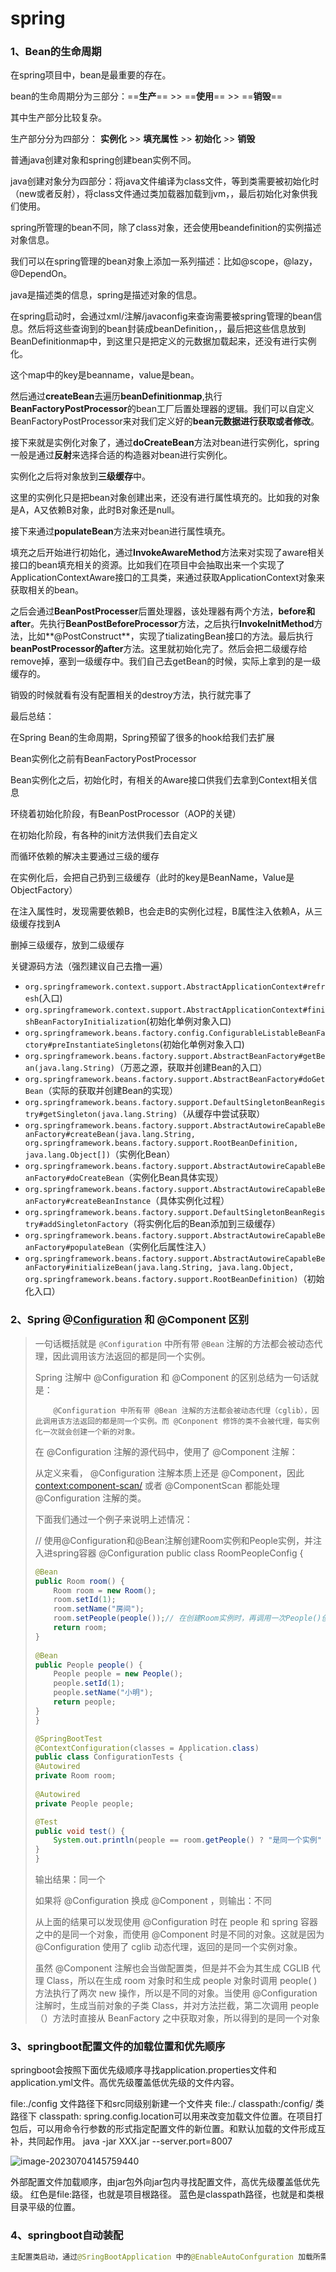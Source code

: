 # spring

### 1、Bean的生命周期

在spring项目中，bean是最重要的存在。

bean的生命周期分为三部分：==**生产**==  >>    ==**使用**==  >>    ==**销毁**==

其中生产部分比较复杂。

生产部分分为四部分： **实例化**  >>  **填充属性**  >>  **初始化**  >>  **销毁**  



普通java创建对象和spring创建bean实例不同。

java创建对象分为四部分：将java文件编译为class文件，等到类需要被初始化时（new或者反射），将class文件通过类加载器加载到jvm，，最后初始化对象供我们使用。



spring所管理的bean不同，除了class对象，还会使用beandefinition的实例描述对象信息。

我们可以在spring管理的bean对象上添加一系列描述：比如@scope，@lazy，@DependOn。

java是描述类的信息，spring是描述对象的信息。

在spring启动时，会通过xml/注解/javaconfig来查询需要被spring管理的bean信息。然后将这些查询到的bean封装成beanDefinition，，最后把这些信息放到BeanDefinitionmap中，到这里只是把定义的元数据加载起来，还没有进行实例化。

这个map中的key是beanname，value是bean。

然后通过**createBean**去遍历**beanDefinitionmap**,执行**BeanFactoryPostProcessor**的bean工厂后置处理器的逻辑。我们可以自定义BeanFactoryPostProcessor来对我们定义好的**bean元数据进行获取或者修改**。



接下来就是实例化对象了，通过**doCreateBean**方法对bean进行实例化，spring一般是通过**反射**来选择合适的构造器对bean进行实例化。

实例化之后将对象放到**三级缓存**中。

这里的实例化只是把bean对象创建出来，还没有进行属性填充的。比如我的对象是A，A又依赖B对象，此时B对象还是null。

接下来通过**populateBean**方法来对bean进行属性填充。

填充之后开始进行初始化，通过**InvokeAwareMethod**方法来对实现了aware相关接口的bean填充相关的资源。比如我们在项目中会抽取出来一个实现了ApplicationContextAware接口的工具类，来通过获取ApplicationContext对象来获取相关的bean。

之后会通过**BeanPostProcesser**后置处理器，该处理器有两个方法，**before和after**。先执行**BeanPostBeforeProcessor**方法，之后执行**InvokeInitMethod**方法，比如**@PostConstruct**，实现了tializatingBean接口的方法。最后执行**beanPostProcessor的after**方法。这里就初始化完了。然后会把二级缓存给remove掉，塞到一级缓存中。我们自己去getBean的时候，实际上拿到的是一级缓存的。

销毁的时候就看有没有配置相关的destroy方法，执行就完事了



最后总结：

在Spring Bean的生命周期，Spring预留了很多的hook给我们去扩展

Bean实例化之前有BeanFactoryPostProcessor

Bean实例化之后，初始化时，有相关的Aware接口供我们去拿到Context相关信息

环绕着初始化阶段，有BeanPostProcessor（AOP的关键）

在初始化阶段，有各种的init方法供我们去自定义

而循环依赖的解决主要通过三级的缓存

在实例化后，会把自己扔到三级缓存（此时的key是BeanName，Value是ObjectFactory）

在注入属性时，发现需要依赖B，也会走B的实例化过程，B属性注入依赖A，从三级缓存找到A

删掉三级缓存，放到二级缓存



关键源码方法（强烈建议自己去撸一遍）

- `org.springframework.context.support.AbstractApplicationContext#refresh`(入口)
- `org.springframework.context.support.AbstractApplicationContext#finishBeanFactoryInitialization`(初始化单例对象入口)
- `org.springframework.beans.factory.config.ConfigurableListableBeanFactory#preInstantiateSingletons`(初始化单例对象入口)
- `org.springframework.beans.factory.support.AbstractBeanFactory#getBean(java.lang.String)`（万恶之源，获取并创建Bean的入口）
- `org.springframework.beans.factory.support.AbstractBeanFactory#doGetBean`（实际的获取并创建Bean的实现）
- `org.springframework.beans.factory.support.DefaultSingletonBeanRegistry#getSingleton(java.lang.String)`（从缓存中尝试获取）
- `org.springframework.beans.factory.support.AbstractAutowireCapableBeanFactory#createBean(java.lang.String, org.springframework.beans.factory.support.RootBeanDefinition, java.lang.Object[])`（实例化Bean）
- `org.springframework.beans.factory.support.AbstractAutowireCapableBeanFactory#doCreateBean`（实例化Bean具体实现）
- `org.springframework.beans.factory.support.AbstractAutowireCapableBeanFactory#createBeanInstance`（具体实例化过程）
- `org.springframework.beans.factory.support.DefaultSingletonBeanRegistry#addSingletonFactory`（将实例化后的Bean添加到三级缓存）
- `org.springframework.beans.factory.support.AbstractAutowireCapableBeanFactory#populateBean`（实例化后属性注入）
- `org.springframework.beans.factory.support.AbstractAutowireCapableBeanFactory#initializeBean(java.lang.String, java.lang.Object, org.springframework.beans.factory.support.RootBeanDefinition)`（初始化入口）



### 2、Spring @[Configuration](https://so.csdn.net/so/search?q=Configuration&spm=1001.2101.3001.7020) 和 @Component 区别

> 一句话概括就是 `@Configuration` 中所有带 `@Bean` 注解的方法都会被动态代理，因此调用该方法返回的都是同一个实例。
>
> Spring 注解中 @Configuration 和 @Component 的区别总结为一句话就是：
>
>         @Configuration 中所有带 @Bean 注解的方法都会被动态代理（cglib），因此调用该方法返回的都是同一个实例。而 @Conponent 修饰的类不会被代理，每实例化一次就会创建一个新的对象。
>
> 在 @Configuration 注解的源代码中，使用了 @Component 注解：
>
> 从定义来看， @Configuration 注解本质上还是 @Component，因此 <context:component-scan/> 或者 @ComponentScan 都能处理 @Configuration 注解的类。
>
> 下面我们通过一个例子来说明上述情况：
>
> // 使用@Configuration和@Bean注解创建Room实例和People实例，并注入进spring容器
> @Configuration
> public class RoomPeopleConfig {
>
> ```java
> @Bean
> public Room room() {
>     Room room = new Room();
>     room.setId(1);
>     room.setName("房间");
>     room.setPeople(people());// 在创建Room实例时，再调用一次People()创建一个People实例
>     return room;
> }
>  
> @Bean
> public People people() {
>     People people = new People();
>     people.setId(1);
>     people.setName("小明");
>     return people;
> }
> }
> ```
>
> 
> 
>
> ```java
> @SpringBootTest
> @ContextConfiguration(classes = Application.class)
> public class ConfigurationTests {
> @Autowired
> private Room room;
>  
> @Autowired
> private People people;
> ```
>
>  
>
> ```java
> @Test
> public void test() {
>     System.out.println(people == room.getPeople() ? "是同一个实例" : "不是同一个实例");
> }
> }
> ```
>
>
> 输出结果：同一个
>
> 如果将 @Configuration 换成 @Component ，则输出：不同
>
> 从上面的结果可以发现使用 @Configuration 时在 people 和 spring 容器之中的是同一个对象，而使用 @Component 时是不同的对象。这就是因为 @Configuration 使用了 cglib 动态代理，返回的是同一个实例对象。
>
> 虽然 @Component 注解也会当做配置类，但是并不会为其生成 CGLIB 代理 Class，所以在生成 room 对象时和生成 people 对象时调用 people( ) 方法执行了两次 new 操作，所以是不同的对象。当使用 @Configuration 注解时，生成当前对象的子类 Class，并对方法拦截，第二次调用 people（）方法时直接从 BeanFactory 之中获取对象，所以得到的是同一个对象

### 3、springboot配置文件的加载位置和优先顺序

springboot会按照下面优先级顺序寻找application.properties文件和application.yml文件。高优先级覆盖低优先级的文件内容。

file:./config 文件路径下和src同级别新建一个文件夹
file:./
classpath:/config/ 类路径下
classpath:
spring.config.location可以用来改变加载文件位置。在项目打包后，可以用命令行参数的形式指定配置文件的新位置。和默认加载的文件形成互补，共同起作用。
java -jar XXX.jar --server.port=8007



![image-20230704145759440](..\img\javabase\spring\配置文件加载顺序.png)

外部配置文件加载顺序，由jar包外向jar包内寻找配置文件，高优先级覆盖低优先级。
红色是file:路径，也就是项目根路径。
蓝色是classpath路径，也就是和类根目录平级的位置。

### 4、springboot自动装配

```java
主配置类启动，通过@SringBootApplication 中的@EnableAutoConfguration 加载所需的所有自动配置类，然后自动配置类生效并给容器添加各种组件。那么@EnableAutoConfguration 其实是通过它里面的@AutoConfigurationPackage 注解，将主配置类的所在包下面所有子包里面的所有组件扫描加载到 Spring 容器中; 还通过 @EnableAutoConfguration 里面的 AutoConfigurationImportSelector 选择器中的 SringFactoriesLoader.loadFactoryNames()方法，获取类路径下的 META-INF/spring.factories 中的资源并经过一些列判断之后作为自动配置类生效到容器中，自动配置类生效后帮我们进行自动配置工作，就会给容器中添加各种组件:这些组件的属性是从对应的 Properties 类中获取的，这些 Properties 类里面的属性又是通过@ConfigurationProperties 和配置文件绑定的，所以 我们能配置的属性也都是来源于这个功能的 Properties 类。SpringBoot 在自动配置很多组件的时候，先判断容器中有没有用户自己配置的(@Bean、@Component)如果有就用用户配置的，如果没有，才自动配置;如果有些组件可以有多个就将用户配置和默认配置的组合起来
```

